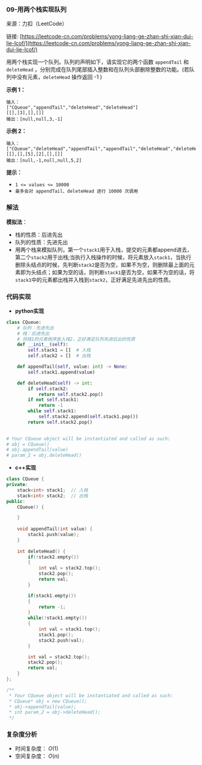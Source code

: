 ### 09-用两个栈实现队列

来源：力扣（LeetCode）

链接: [https://leetcode-cn.com/problems/yong-liang-ge-zhan-shi-xian-dui-lie-lcof/](https://leetcode-cn.com/problems/yong-liang-ge-zhan-shi-xian-dui-lie-lcof/)



用两个栈实现一个队列。队列的声明如下，请实现它的两个函数 `appendTail` 和 `deleteHead` ，分别完成在队列尾部插入整数和在队列头部删除整数的功能。(若队列中没有元素，`deleteHead` 操作返回 -1 )

 

**示例 1：**

```
输入：
["CQueue","appendTail","deleteHead","deleteHead"]
[[],[3],[],[]]
输出：[null,null,3,-1]
```

**示例 2：**

```
输入：
["CQueue","deleteHead","appendTail","appendTail","deleteHead","deleteHead"]
[[],[],[5],[2],[],[]]
输出：[null,-1,null,null,5,2]
```

**提示：**

- `1 <= values <= 10000`
- `最多会对 appendTail、deleteHead 进行 10000 次调用`



### 解法

**模拟法**：

* 栈的性质：后进先出
* 队列的性质：先进先出
* 用两个栈来模拟队列，第一个`stack1`用于入栈，提交的元素都append进去，第二个`stack2`用于出栈;当执行入栈操作的时候，将元素放入`stack1`，当执行删除头结点的时候，先判断`stack2`是否为空，如果不为空，则删除最上面的元素即为头结点；如果为空的话，则判断`stack1`是否为空，如果不为空的话，将`stack1`中的元素都出栈并入栈到`stack2`，正好满足先进先出的性质。



### 代码实现

* **python实现**

```python
class CQueue:
    # 队列：先进先出
    # 栈：后进先出
    # 将栈1的元素倒序放入栈2，正好满足队列先进后出的性质
    def __init__(self):
        self.stack1 = []  # 入栈
        self.stack2 = []  # 出栈

    def appendTail(self, value: int) -> None:
        self.stack1.append(value)

    def deleteHead(self) -> int:
        if self.stack2:
            return self.stack2.pop()
        if not self.stack1:
            return -1
        while self.stack1:
            self.stack2.append(self.stack1.pop())
        return self.stack2.pop()
 

# Your CQueue object will be instantiated and called as such:
# obj = CQueue()
# obj.appendTail(value)
# param_2 = obj.deleteHead()
```



* **c++实现**

```cpp
class CQueue {
private:
    stack<int> stack1;  // 入栈
    stack<int> stack2;  // 出栈
public:
    CQueue() {

    }
    
    void appendTail(int value) {
        stack1.push(value);
    }
    
    int deleteHead() {
        if(!stack2.empty())
        {
            int val = stack2.top();
            stack2.pop();
            return val;
        }

        if(stack1.empty())
        {
            return -1;
        }
        while(!stack1.empty())
        {
            int val = stack1.top();
            stack1.pop();
            stack2.push(val);
        }

        int val = stack2.top();
        stack2.pop();
        return val;
    }
};

/**
 * Your CQueue object will be instantiated and called as such:
 * CQueue* obj = new CQueue();
 * obj->appendTail(value);
 * int param_2 = obj->deleteHead();
 */
```





### 复杂度分析

* 时间复杂度： $O(1)$ 
* 空间复杂度： $O(n)$ 